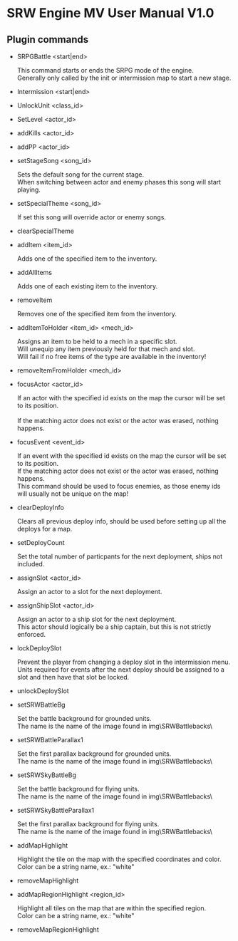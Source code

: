 # SRW Engine MV User Manual V1.0

## Plugin commands

* SRPGBattle <start|end> 

	This command starts or ends the SRPG mode of the engine.<br/>
	Generally only called by the init or intermission map to start a new stage.
	
* Intermission <start|end>

* UnlockUnit <class_id>

* SetLevel <actor_id> <level>

* addKills <actor_id> <amount>

* addPP <actor_id> <amount>
		
* setStageSong <song_id>

	Sets the default song for the current stage.<br/>
	When switching between actor and enemy phases this song will start playing.

* setSpecialTheme <song_id>
	
	If set this song will override actor or enemy songs.
	
* clearSpecialTheme

* addItem <item_id>

	Adds one of the specified item to the inventory.
	
* addAllItems

	Adds one of each existing item to the inventory.
			
* removeItem

	Removes one of the specified item from the inventory.	

* addItemToHolder <item_id> <mech_id> <slot>

	Assigns an item to be held to a mech in a specific slot.<br/>
	Will unequip any item previously held for that mech and slot.<br/>
	Will fail if no free items of the type are available in the inventory!

* removeItemFromHolder <mech_id> <slot> 	
	
* focusActor <actor_id>

	If an actor with the specified id exists on the map the cursor will be set to its position.<br/>	
	If the matching actor does not exist or the actor was erased, nothing happens. 
	
* focusEvent <event_id>

	If an event with the specified id exists on the map the cursor will be set to its position.<br/>
	If the matching actor does not exist or the actor was erased, nothing happens.<br/>
	This command should be used to focus enemies, as those enemy ids will usually not be unique on the map!
	
* clearDeployInfo

	Clears all previous deploy info, should be used before setting up all the deploys for a map.

* setDeployCount <amount>

	Set the total number of particpants for the next deployment, ships not included.
	
* assignSlot <slot> <actor_id>
	
	Assign an actor to a slot for the next deployment.

* assignShipSlot <slot> <actor_id>
	
	Assign an actor to a ship slot for the next deployment.	<br/>
	This actor should logically be a ship captain, but this is not strictly enforced.
	
* lockDeploySlot <slot>

	Prevent the player from changing a deploy slot in the intermission menu.<br/>
	Units required for events after the next deploy should be assigned to a slot and then have that slot be locked.	
	
* unlockDeploySlot <slot>

* setSRWBattleBg <name>	
	
	Set the battle background for grounded units.<br/>
	The name is the name of the image found in img\SRWBattlebacks\

* setSRWBattleParallax1 <name>	
	
	Set the first parallax background for grounded units.<br/>
	The name is the name of the image found in img\SRWBattlebacks\	
		
* setSRWSkyBattleBg <name>		

	Set the battle background for flying units.<br/>
	The name is the name of the image found in img\SRWBattlebacks\

* setSRWSkyBattleParallax1 <name>
		
	Set the first parallax background for flying units.<br/>
	The name is the name of the image found in img\SRWBattlebacks\				
	
* addMapHighlight <x> <y> <color>

	Highlight the tile on the map with the specified coordinates and color.<br/>
	Color can be a string name, ex.: "white"	
	
* removeMapHighlight <x> <y> 

* addMapRegionHighlight <region_id> <color>

	Highlight all tiles on the map that are within the specified region.<br/>
	Color can be a string name, ex.: "white"	
	
* removeMapRegionHighlight
	